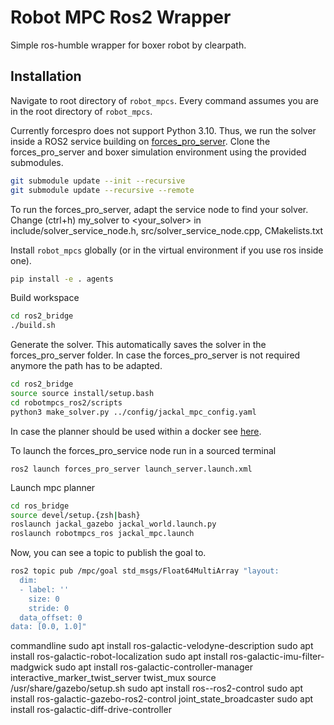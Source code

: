 # Robot MPC Ros2 Wrapper

Simple ros-humble wrapper for boxer robot by clearpath.


## Installation

Navigate to root directory of `robot_mpcs`.
Every command assumes you are in the root directory of `robot_mpcs`.

Currently forcespro does not support Python 3.10. Thus, we run the solver inside a ROS2 service building on [forces_pro_server](https://github.com/oscardegroot/forces_pro_server).
Clone the forces_pro_server and boxer simulation environment using the provided submodules.

```bash
git submodule update --init --recursive
git submodule update --recursive --remote
```

To run the forces_pro_server, adapt the service node to find your solver. Change (ctrl+h) my_solver to <your_solver> in include/solver_service_node.h, src/solver_service_node.cpp, CMakelists.txt

Install `robot_mpcs` globally (or in the virtual environment if you use ros inside one).
```bash
pip install -e . agents
```

Build workspace
```bash
cd ros2_bridge
./build.sh
```

Generate the solver. This automatically saves the solver in the forces_pro_server folder. In case the forces_pro_server is not required anymore the path has to be adapted.
```bash
cd ros2_bridge
source source install/setup.bash
cd robotmpcs_ros2/scripts
python3 make_solver.py ../config/jackal_mpc_config.yaml
```

In case the planner should be used within a docker see [here](doc/docker_doc.md).

To launch the forces_pro_service node run in a sourced terminal


```
ros2 launch forces_pro_server launch_server.launch.xml
```


Launch mpc planner
```bash
cd ros_bridge
source devel/setup.{zsh|bash}
roslaunch jackal_gazebo jackal_world.launch.py
roslaunch robotmpcs_ros jackal_mpc.launch
```

Now, you can see a topic to publish the goal to.

```bash
ros2 topic pub /mpc/goal std_msgs/Float64MultiArray "layout:
  dim:
  - label: ''
    size: 0
    stride: 0
  data_offset: 0
data: [0.0, 1.0]"

```

commandline
sudo apt install ros-galactic-velodyne-description
sudo apt install ros-galactic-robot-localization
sudo apt install ros-galactic-imu-filter-madgwick
sudo apt install ros-galactic-controller-manager
interactive_marker_twist_server
twist_mux
source /usr/share/gazebo/setup.sh
sudo apt install ros-<distro>-ros2-control
sudo apt install ros-galactic-gazebo-ros2-control
joint_state_broadcaster
sudo apt install ros-galactic-diff-drive-controller
